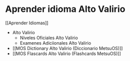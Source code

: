 # Aprender idioma Alto Valirio

[[Aprender Idiomas]]

* Alto Valirio
	* Niveles Oficiales Alto Valirio
	* Examenes Adiciionales Alto Valirio
* [[MOS Dictionary Alto Valirio (Diccionario MetsuOS)]]
* [[MOS Flascards Alto Valirio (Flashcards MetsuOS)]]
